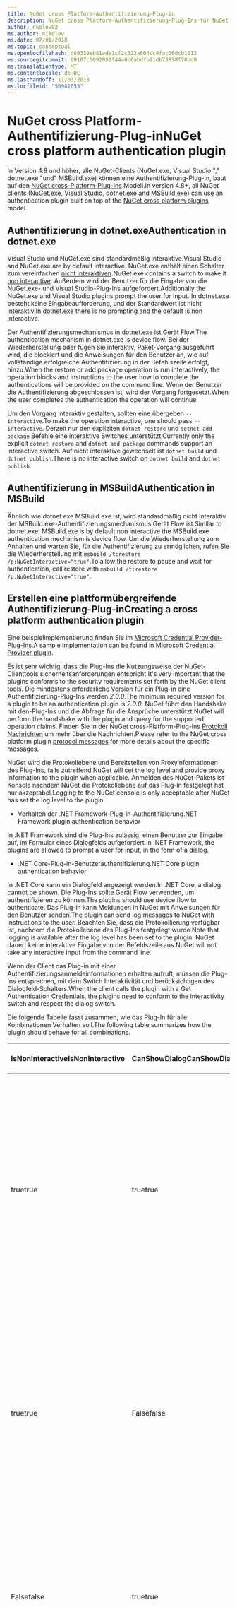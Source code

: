 ```yaml
---
title: NuGet cross Platform-Authentifizierung-Plug-in
description: NuGet cross Platform-Authentifizierung-Plug-Ins für NuGet.exe "," dotnet.exe "," msbuild.exe "und" Visual Studio
author: nkolev92
ms.author: nikolev
ms.date: 07/01/2018
ms.topic: conceptual
ms.openlocfilehash: d80339eb81ade1cf2c323a604cc4fac06dcb1012
ms.sourcegitcommit: 09107c5092050f44a0c6abdfb21db73878f78bd0
ms.translationtype: MT
ms.contentlocale: de-DE
ms.lasthandoff: 11/03/2018
ms.locfileid: "50981053"
---
```

# <a name="nuget-cross-platform-authentication-plugin"></a><span data-ttu-id="6e129-103">NuGet cross Platform-Authentifizierung-Plug-in</span><span class="sxs-lookup"><span data-stu-id="6e129-103">NuGet cross platform authentication plugin</span></span>

<span data-ttu-id="6e129-104">In Version 4.8 und höher, alle NuGet-Clients (NuGet.exe, Visual Studio "," dotnet.exe "und" MSBuild.exe) können eine Authentifizierung-Plug-in, baut auf den [NuGet cross-Platform-Plug-Ins](NuGet-Cross-Platform-Plugins.md) Modell.</span><span class="sxs-lookup"><span data-stu-id="6e129-104">In version 4.8+, all NuGet clients (NuGet.exe, Visual Studio, dotnet.exe and MSBuild.exe) can use an authentication plugin built on top of the [NuGet cross platform plugins](NuGet-Cross-Platform-Plugins.md) model.</span></span>

## <a name="authentication-in-dotnetexe"></a><span data-ttu-id="6e129-105">Authentifizierung in dotnet.exe</span><span class="sxs-lookup"><span data-stu-id="6e129-105">Authentication in dotnet.exe</span></span>

<span data-ttu-id="6e129-106">Visual Studio und NuGet.exe sind standardmäßig interaktive.</span><span class="sxs-lookup"><span data-stu-id="6e129-106">Visual Studio and NuGet.exe are by default interactive.</span></span> <span data-ttu-id="6e129-107">NuGet.exe enthält einen Schalter zum vereinfachen [nicht interaktiven](../../tools/nuget-exe-CLI-Reference.md).</span><span class="sxs-lookup"><span data-stu-id="6e129-107">NuGet.exe contains a switch to make it [non interactive](../../tools/nuget-exe-CLI-Reference.md).</span></span>
<span data-ttu-id="6e129-108">Außerdem wird der Benutzer für die Eingabe von die NuGet.exe- und Visual Studio-Plug-Ins aufgefordert.</span><span class="sxs-lookup"><span data-stu-id="6e129-108">Additionally the NuGet.exe and Visual Studio plugins prompt the user for input.</span></span>
<span data-ttu-id="6e129-109">In dotnet.exe besteht keine Eingabeaufforderung, und der Standardwert ist nicht interaktiv.</span><span class="sxs-lookup"><span data-stu-id="6e129-109">In dotnet.exe there is no prompting and the default is non interactive.</span></span>

<span data-ttu-id="6e129-110">Der Authentifizierungsmechanismus in dotnet.exe ist Gerät Flow.</span><span class="sxs-lookup"><span data-stu-id="6e129-110">The authentication mechanism in dotnet.exe is device flow.</span></span> <span data-ttu-id="6e129-111">Bei der Wiederherstellung oder fügen Sie interaktiv, Paket-Vorgang ausgeführt wird, die blockiert und die Anweisungen für den Benutzer an, wie auf vollständige erfolgreiche Authentifizierung in der Befehlszeile erfolgt, hinzu.</span><span class="sxs-lookup"><span data-stu-id="6e129-111">When the restore or add package operation is run interactively, the operation blocks and instructions to the user how to complete the authentications will be provided on the command line.</span></span>
<span data-ttu-id="6e129-112">Wenn der Benutzer die Authentifizierung abgeschlossen ist, wird der Vorgang fortgesetzt.</span><span class="sxs-lookup"><span data-stu-id="6e129-112">When the user completes the authentication the operation will continue.</span></span>

<span data-ttu-id="6e129-113">Um den Vorgang interaktiv gestalten, sollten eine übergeben `--interactive`.</span><span class="sxs-lookup"><span data-stu-id="6e129-113">To make the operation interactive, one should pass `--interactive`.</span></span>
<span data-ttu-id="6e129-114">Derzeit nur den expliziten `dotnet restore` und `dotnet add package` Befehle eine interaktive Switches unterstützt.</span><span class="sxs-lookup"><span data-stu-id="6e129-114">Currently only the explicit `dotnet restore` and `dotnet add package` commands support an interactive switch.</span></span>
<span data-ttu-id="6e129-115">Auf nicht interaktive gewechselt ist `dotnet build` und `dotnet publish`.</span><span class="sxs-lookup"><span data-stu-id="6e129-115">There is no interactive switch on `dotnet build` and `dotnet publish`.</span></span>

## <a name="authentication-in-msbuild"></a><span data-ttu-id="6e129-116">Authentifizierung in MSBuild</span><span class="sxs-lookup"><span data-stu-id="6e129-116">Authentication in MSBuild</span></span>

<span data-ttu-id="6e129-117">Ähnlich wie dotnet.exe MSBuild.exe ist, wird standardmäßig nicht interaktiv der MSBuild.exe-Authentifizierungsmechanismus Gerät Flow ist.</span><span class="sxs-lookup"><span data-stu-id="6e129-117">Similar to dotnet.exe, MSBuild.exe is by default non interactive the MSBuild.exe authentication mechanism is device flow.</span></span>
<span data-ttu-id="6e129-118">Um die Wiederherstellung zum Anhalten und warten Sie, für die Authentifizierung zu ermöglichen, rufen Sie die Wiederherstellung mit `msbuild /t:restore /p:NuGetInteractive="true"`.</span><span class="sxs-lookup"><span data-stu-id="6e129-118">To allow the restore to pause and wait for authentication, call restore with `msbuild /t:restore /p:NuGetInteractive="true"`.</span></span>

## <a name="creating-a-cross-platform-authentication-plugin"></a><span data-ttu-id="6e129-119">Erstellen eine plattformübergreifende Authentifizierung-Plug-in</span><span class="sxs-lookup"><span data-stu-id="6e129-119">Creating a cross platform authentication plugin</span></span>

<span data-ttu-id="6e129-120">Eine beispielimplementierung finden Sie im [Microsoft Credential Provider-Plug-Ins](https://github.com/Microsoft/artifacts-credprovider).</span><span class="sxs-lookup"><span data-stu-id="6e129-120">A sample implementation can be found in [Microsoft Credential Provider plugin](https://github.com/Microsoft/artifacts-credprovider).</span></span>

<span data-ttu-id="6e129-121">Es ist sehr wichtig, dass die Plug-Ins die Nutzungsweise der NuGet-Clienttools sicherheitsanforderungen entspricht.</span><span class="sxs-lookup"><span data-stu-id="6e129-121">It's very important that the plugins conforms to the security requirements set forth by the NuGet client tools.</span></span>
<span data-ttu-id="6e129-122">Die mindestens erforderliche Version für ein Plug-in eine Authentifizierung-Plug-Ins werden *2.0.0*.</span><span class="sxs-lookup"><span data-stu-id="6e129-122">The minimum required version for a plugin to be an authentication plugin is *2.0.0*.</span></span>
<span data-ttu-id="6e129-123">NuGet führt den Handshake mit den-Plug-Ins und die Abfrage für die Ansprüche unterstützt.</span><span class="sxs-lookup"><span data-stu-id="6e129-123">NuGet will perform the handshake with the plugin and query for the supported operation claims.</span></span>
<span data-ttu-id="6e129-124">Finden Sie in der NuGet cross-Platform-Plug-Ins [Protokoll Nachrichten](NuGet-Cross-Platform-Plugins.md#protocol-messages-index) um mehr über die Nachrichten.</span><span class="sxs-lookup"><span data-stu-id="6e129-124">Please refer to the NuGet cross platform plugin [protocol messages](NuGet-Cross-Platform-Plugins.md#protocol-messages-index) for more details about the specific messages.</span></span>

<span data-ttu-id="6e129-125">NuGet wird die Protokollebene und Bereitstellen von Proxyinformationen des Plug-Ins, falls zutreffend.</span><span class="sxs-lookup"><span data-stu-id="6e129-125">NuGet will set the log level and provide proxy information to the plugin when applicable.</span></span>
<span data-ttu-id="6e129-126">Anmelden des NuGet-Pakets ist Konsole nachdem NuGet die Protokollebene auf das Plug-in festgelegt hat nur akzeptabel.</span><span class="sxs-lookup"><span data-stu-id="6e129-126">Logging to the NuGet console is only acceptable after NuGet has set the log level to the plugin.</span></span>

- <span data-ttu-id="6e129-127">Verhalten der .NET Framework-Plug-in-Authentifizierung</span><span class="sxs-lookup"><span data-stu-id="6e129-127">.NET Framework plugin authentication behavior</span></span>

<span data-ttu-id="6e129-128">In .NET Framework sind die Plug-Ins zulässig, einen Benutzer zur Eingabe auf, im Formular eines Dialogfelds aufgefordert.</span><span class="sxs-lookup"><span data-stu-id="6e129-128">In .NET Framework, the plugins are allowed to prompt a user for input, in the form of a dialog.</span></span>

- <span data-ttu-id="6e129-129">.NET Core-Plug-in-Benutzerauthentifizierung</span><span class="sxs-lookup"><span data-stu-id="6e129-129">.NET Core plugin authentication behavior</span></span>

<span data-ttu-id="6e129-130">In .NET Core kann ein Dialogfeld angezeigt werden.</span><span class="sxs-lookup"><span data-stu-id="6e129-130">In .NET Core, a dialog cannot be shown.</span></span> <span data-ttu-id="6e129-131">Die Plug-Ins sollte Gerät Flow verwenden, um authentifizieren zu können.</span><span class="sxs-lookup"><span data-stu-id="6e129-131">The plugins should use device flow to authenticate.</span></span>
<span data-ttu-id="6e129-132">Das Plug-in kann Meldungen in NuGet mit Anweisungen für den Benutzer senden.</span><span class="sxs-lookup"><span data-stu-id="6e129-132">The plugin can send log messages to NuGet with instructions to the user.</span></span>
<span data-ttu-id="6e129-133">Beachten Sie, dass die Protokollierung verfügbar ist, nachdem die Protokollebene des Plug-Ins festgelegt wurde.</span><span class="sxs-lookup"><span data-stu-id="6e129-133">Note that logging is available after the log level has been set to the plugin.</span></span>
<span data-ttu-id="6e129-134">NuGet dauert keine interaktive Eingabe von der Befehlszeile aus.</span><span class="sxs-lookup"><span data-stu-id="6e129-134">NuGet will not take any interactive input from the command line.</span></span>

<span data-ttu-id="6e129-135">Wenn der Client das Plug-in mit einer Authentifizierungsanmeldeinformationen erhalten aufruft, müssen die Plug-Ins entsprechen, mit dem Switch Interaktivität und berücksichtigen des Dialogfeld-Schalters.</span><span class="sxs-lookup"><span data-stu-id="6e129-135">When the client calls the plugin with a Get Authentication Credentials, the plugins need to conform to the interactivity switch and respect the dialog switch.</span></span> 

<span data-ttu-id="6e129-136">Die folgende Tabelle fasst zusammen, wie das Plug-In für alle Kombinationen Verhalten soll.</span><span class="sxs-lookup"><span data-stu-id="6e129-136">The following table summarizes how the plugin should behave for all combinations.</span></span>

| <span data-ttu-id="6e129-137">IsNonInteractive</span><span class="sxs-lookup"><span data-stu-id="6e129-137">IsNonInteractive</span></span> | <span data-ttu-id="6e129-138">CanShowDialog</span><span class="sxs-lookup"><span data-stu-id="6e129-138">CanShowDialog</span></span> | <span data-ttu-id="6e129-139">-Plug-in-Verhalten</span><span class="sxs-lookup"><span data-stu-id="6e129-139">Plugin behavior</span></span> |
| ---------------- | ------------- | --------------- |
| <span data-ttu-id="6e129-140">true</span><span class="sxs-lookup"><span data-stu-id="6e129-140">true</span></span> | <span data-ttu-id="6e129-141">true</span><span class="sxs-lookup"><span data-stu-id="6e129-141">true</span></span> | <span data-ttu-id="6e129-142">Der Schalter IsNonInteractive hat Vorrang vor der Dialogfeld-Schalter.</span><span class="sxs-lookup"><span data-stu-id="6e129-142">The IsNonInteractive switch takes precedence over the dialog switch.</span></span> <span data-ttu-id="6e129-143">Das Plug-in ist nicht zulässig, um ein Dialogfeld angezeigt.</span><span class="sxs-lookup"><span data-stu-id="6e129-143">The plugin is not allowed to pop a dialog.</span></span> <span data-ttu-id="6e129-144">Diese Kombination ist nur gültig für .NET Framework-Plug-Ins</span><span class="sxs-lookup"><span data-stu-id="6e129-144">This combination is only valid for .NET Framework plugins</span></span> |
| <span data-ttu-id="6e129-145">true</span><span class="sxs-lookup"><span data-stu-id="6e129-145">true</span></span> | <span data-ttu-id="6e129-146">False</span><span class="sxs-lookup"><span data-stu-id="6e129-146">false</span></span> | <span data-ttu-id="6e129-147">Der Schalter IsNonInteractive hat Vorrang vor der Dialogfeld-Schalter.</span><span class="sxs-lookup"><span data-stu-id="6e129-147">The IsNonInteractive switch takes precedence over the dialog switch.</span></span> <span data-ttu-id="6e129-148">Das Plug-in ist nicht zulässig, um zu blockieren.</span><span class="sxs-lookup"><span data-stu-id="6e129-148">The plugin is not allowed to block.</span></span> <span data-ttu-id="6e129-149">Diese Kombination ist nur gültig für .NET Core-Plug-Ins</span><span class="sxs-lookup"><span data-stu-id="6e129-149">This combination is only valid for .NET Core plugins</span></span> |
| <span data-ttu-id="6e129-150">False</span><span class="sxs-lookup"><span data-stu-id="6e129-150">false</span></span> | <span data-ttu-id="6e129-151">true</span><span class="sxs-lookup"><span data-stu-id="6e129-151">true</span></span> | <span data-ttu-id="6e129-152">Das Plug-in sollte es sich um ein Dialogfeld angezeigt.</span><span class="sxs-lookup"><span data-stu-id="6e129-152">The plugin should show a dialog.</span></span> <span data-ttu-id="6e129-153">Diese Kombination ist nur gültig für .NET Framework-Plug-Ins</span><span class="sxs-lookup"><span data-stu-id="6e129-153">This combination is only valid for .NET Framework plugins</span></span> |
| <span data-ttu-id="6e129-154">False</span><span class="sxs-lookup"><span data-stu-id="6e129-154">false</span></span> | <span data-ttu-id="6e129-155">False</span><span class="sxs-lookup"><span data-stu-id="6e129-155">false</span></span> | <span data-ttu-id="6e129-156">Das Plug-in kann/sollte kein Dialogfeld angezeigt.</span><span class="sxs-lookup"><span data-stu-id="6e129-156">The plugin should/can not show a dialog.</span></span> <span data-ttu-id="6e129-157">Das Plug-in sollten Geräte Flow authentifizieren, indem Sie die Protokollierung von einer Anweisung Nachricht über die Protokollierung verwenden.</span><span class="sxs-lookup"><span data-stu-id="6e129-157">The plugin should use device flow to authenticate by logging an instruction message via the logger.</span></span> <span data-ttu-id="6e129-158">Diese Kombination ist nur gültig für .NET Core-Plug-Ins</span><span class="sxs-lookup"><span data-stu-id="6e129-158">This combination is only valid for .NET Core plugins</span></span> |

<span data-ttu-id="6e129-159">Finden Sie in der folgenden Spezifikationen, vor dem Schreiben eines Plug-Ins.</span><span class="sxs-lookup"><span data-stu-id="6e129-159">Please refer to the following specs before writing a plugin.</span></span>

- [<span data-ttu-id="6e129-160">NuGet-Paket herunterladen-Plug-in</span><span class="sxs-lookup"><span data-stu-id="6e129-160">NuGet Package Download Plugin</span></span>](https://github.com/NuGet/Home/wiki/NuGet-Package-Download-Plugin)
- [<span data-ttu-id="6e129-161">NuGet cross-Plat-Authentifizierung-Plug-in</span><span class="sxs-lookup"><span data-stu-id="6e129-161">NuGet cross plat authentication plugin</span></span>](https://github.com/NuGet/Home/wiki/NuGet-cross-plat-authentication-plugin)

